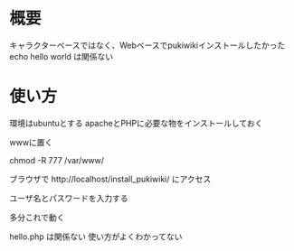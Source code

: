 概要
=====

キャラクターベースではなく、Webベースでpukiwikiインストールしたかった
echo hello world は関係ない

使い方
=====

環境はubuntuとする
apacheとPHPに必要な物をインストールしておく

wwwに置く

chmod -R 777 /var/www/

ブラウザで http://localhost/install_pukiwiki/ にアクセス

ユーザ名とパスワードを入力する

多分これで動く



hello.php は関係ない
使い方がよくわかってない
